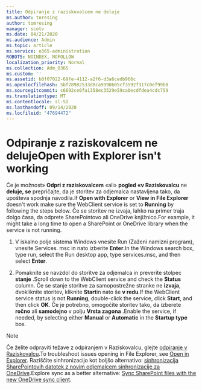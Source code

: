 ```yaml
---
title: Odpiranje z raziskovalcem ne deluje
ms.author: toresing
author: tomresing
manager: scotv
ms.date: 04/21/2020
ms.audience: Admin
ms.topic: article
ms.service: o365-administration
ROBOTS: NOINDEX, NOFOLLOW
localization_priority: Normal
ms.collection: Adm_O365
ms.custom: ''
ms.assetid: b8f07022-69fe-4112-a2f6-d3a6cedb966c
ms.openlocfilehash: 5bf28982533d8ca9998605cf3592f317c0ef99b0
ms.sourcegitcommit: c6692ce0fa1358ec3529e59ca0ecdfdea4cdc759
ms.translationtype: MT
ms.contentlocale: sl-SI
ms.lasthandoff: 09/14/2020
ms.locfileid: "47694472"
---
```

# <a name="open-with-explorer-isnt-working"></a><span data-ttu-id="2f2dd-102">Odpiranje z raziskovalcem ne deluje</span><span class="sxs-lookup"><span data-stu-id="2f2dd-102">Open with Explorer isn't working</span></span>

<span data-ttu-id="2f2dd-103">Če je možnost» **Odpri z raziskovalcem** «ali» **pogled «v Raziskovalcu** ne **deluje, se** prepričajte, da je storitev za odjemalca nastavljena tako, da upošteva spodnja navodila.</span><span class="sxs-lookup"><span data-stu-id="2f2dd-103">If **Open with Explorer** or **View in File Explorer** doesn't work make sure the WebClient service is set to **Running** by following the steps below.</span></span> <span data-ttu-id="2f2dd-104">Če se storitev ne izvaja, lahko na primer traja dolgo časa, da odprete SharePointovo ali OneDrive knjižnico.</span><span class="sxs-lookup"><span data-stu-id="2f2dd-104">For example, it might take a long time to open a SharePoint or OneDrive library when the service is not running.</span></span> 
  
1. <span data-ttu-id="2f2dd-105">V iskalno polje sistema Windows vnesite Run (Zaženi namizni program), vnesite Services. msc in nato izberite **Enter**.</span><span class="sxs-lookup"><span data-stu-id="2f2dd-105">In the Windows search box, type run, select the Run desktop app, type services.msc, and then select **Enter**.</span></span>
    
2. <span data-ttu-id="2f2dd-106">Pomaknite se navzdol do storitve za odjemalca in preverite stolpec **stanje** .</span><span class="sxs-lookup"><span data-stu-id="2f2dd-106">Scroll down to the WebClient service and check the **Status** column.</span></span> <span data-ttu-id="2f2dd-107">Če se stanje storitve za samopostrežne stranke ne **izvaja**, dvokliknite storitev, kliknite **Start**in nato še **v redu**.</span><span class="sxs-lookup"><span data-stu-id="2f2dd-107">If the WebClient service status is not **Running**, double-click the service, click **Start**, and then click **OK**.</span></span> <span data-ttu-id="2f2dd-108">Če je potrebno, omogočite storitev tako, da izberete **ročno** ali **samodejno** v polju **Vrsta zagona** .</span><span class="sxs-lookup"><span data-stu-id="2f2dd-108">Enable the service, if needed, by selecting either **Manual** or **Automatic** in the **Startup type** box.</span></span> 
    
> [!NOTE]
> <span data-ttu-id="2f2dd-109">Če želite odpraviti težave z odpiranjem v Raziskovalcu, glejte [odpiranje v Raziskovalcu](https://go.microsoft.com/fwlink/?linkid=871665).</span><span class="sxs-lookup"><span data-stu-id="2f2dd-109">To troubleshoot issues opening in File Explorer, see [Open in Explorer](https://go.microsoft.com/fwlink/?linkid=871665).</span></span> <span data-ttu-id="2f2dd-110">Raziščite sinhronizacijo kot boljšo alternativo: [sinhronizacija SharePointovih datotek z novim odjemalcem sinhronizacije za OneDrive](https://go.microsoft.com/fwlink/?linkid=871666).</span><span class="sxs-lookup"><span data-stu-id="2f2dd-110">Explore sync as a better alternative: [Sync SharePoint files with the new OneDrive sync client](https://go.microsoft.com/fwlink/?linkid=871666).</span></span> 
  

